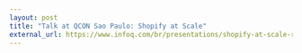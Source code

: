 ```yaml
---
layout: post
title: "Talk at QCON Sao Paulo: Shopify at Scale"
external_url: https://www.infoq.com/br/presentations/shopify-at-scale-resilience-developer-productivity
---
```


